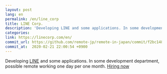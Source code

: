 ```yaml
---
layout: post
lang: en
permalink: /en/line_corp
title: LINE Corp.
description: 'Developing LINE and some applications. In some development department, possible remote working one day per one month. Hiring now'
categories: 
link: https://linecorp.com/en/
commit_url: https://github.com/remote-jp/remote-in-japan/commit/f2bc1480686d37462262eb5652d9c76944f433af
commit_at:  2020-02-21 22:00:54 +0900
---
```


<p>Developing <a href="https://line.me/en-US">LINE</a> and some applications. In some development department, possible remote working one day per one month. <a href="https://career.linecorp.com/linecorp/teams">Hiring now</a></p>
